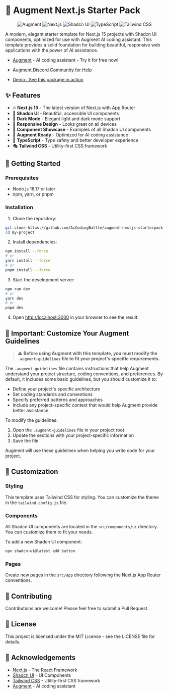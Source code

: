 # 🚀 Augment Next.js Starter Pack

<div align="center">

![Augment](https://img.shields.io/badge/Augment-AI%20Coding-8A2BE2?style=for-the-badge)
![Next.js](https://img.shields.io/badge/Next.js-15-black?style=for-the-badge&logo=next.js)
![Shadcn UI](https://img.shields.io/badge/Shadcn%20UI-Latest-black?style=for-the-badge)
![TypeScript](https://img.shields.io/badge/TypeScript-Latest-blue?style=for-the-badge&logo=typescript)
![Tailwind CSS](https://img.shields.io/badge/Tailwind%20CSS-Latest-38B2AC?style=for-the-badge&logo=tailwind-css)

</div>

A modern, elegant starter template for Next.js 15 projects with Shadcn UI components, optimized for use with Augment AI coding assistant. This template provides a solid foundation for building beautiful, responsive web applications with the power of AI assistance.

- [Augment](http://augmentcode.com/jay) - AI coding assistant - Try it for free now!
- [Augment Discord Community for Help](https://discord.gg/sDQyM7N6t8)

- [Demo : See this package in action](https://augment-nextjs-starterpack.qlood.com/)


## ✨ Features

- 🔥 **Next.js 15** - The latest version of Next.js with App Router
- 🎨 **Shadcn UI** - Beautiful, accessible UI components
- 🌙 **Dark Mode** - Elegant light and dark mode support
- 📱 **Responsive Design** - Looks great on all devices
- 🧩 **Component Showcase** - Examples of all Shadcn UI components
- 🤖 **Augment Ready** - Optimized for AI coding assistance
- 🔧 **TypeScript** - Type safety and better developer experience
- 🎭 **Tailwind CSS** - Utility-first CSS framework

## 🚀 Getting Started

### Prerequisites

- Node.js 18.17 or later
- npm, yarn, or pnpm

### Installation

1. Clone the repository:

```bash
git clone https://github.com/AiCodingBattle/augment-nextjs-starterpack.git my-project
cd my-project
```

2. Install dependencies:

```bash
npm install --force
# or
yarn install --force
# or
pnpm install --force
```

3. Start the development server:

```bash
npm run dev
# or
yarn dev
# or
pnpm dev
```

4. Open [http://localhost:3000](http://localhost:3000) in your browser to see the result.

## 📝 Important: Customize Your Augment Guidelines

> ⚠️ **Before using Augment with this template, you must modify the `.augment-guidelines` file to fit your project's specific requirements.**

The `.augment-guidelines` file contains instructions that help Augment understand your project structure, coding conventions, and preferences. By default, it includes some basic guidelines, but you should customize it to:

- Define your project's specific architecture
- Set coding standards and conventions
- Specify preferred patterns and approaches
- Include any project-specific context that would help Augment provide better assistance

To modify the guidelines:

1. Open the `.augment-guidelines` file in your project root
2. Update the sections with your project-specific information
3. Save the file

Augment will use these guidelines when helping you write code for your project.

## 🎨 Customization

### Styling

This template uses Tailwind CSS for styling. You can customize the theme in the `tailwind.config.js` file.

### Components

All Shadcn UI components are located in the `src/components/ui` directory. You can customize them to fit your needs.

To add a new Shadcn UI component:

```bash
npx shadcn-ui@latest add button
```

### Pages

Create new pages in the `src/app` directory following the Next.js App Router conventions.

## 🤝 Contributing

Contributions are welcome! Please feel free to submit a Pull Request.

## 📄 License

This project is licensed under the MIT License - see the LICENSE file for details.

## 🙏 Acknowledgements

- [Next.js](https://nextjs.org/) - The React Framework
- [Shadcn UI](https://ui.shadcn.com/) - UI Components
- [Tailwind CSS](https://tailwindcss.com/) - Utility-first CSS framework
- [Augment](http://augmentcode.com/jay) - AI coding assistant
